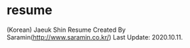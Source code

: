# resume
(Korean) Jaeuk Shin Resume Created By Saramin(http://www.saramin.co.kr/)
Last Update: 2020.10.11.
